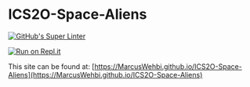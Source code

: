 # ICS2O-Space-Aliens
[![GitHub's Super Linter](https://github.com/MarcusWehbi/ICS2O-Space-Aliens/workflows/GitHub's%20Super%20Linter/badge.svg)](https://github.com/MarcusWehbi/ICS2O-Space-Aliens/actions)



[![Run on Repl.it](https://repl.it/badge/github/MarcusWehbi/ICS2O-Space-Aliens)](https://repl.it/github/MarcusWehbi/ICS2O-Space-Aliens)



This site can be found at: [https://MarcusWehbi.github.io/ICS2O-Space-Aliens](https://MarcusWehbi.github.io/ICS2O-Space-Aliens)

